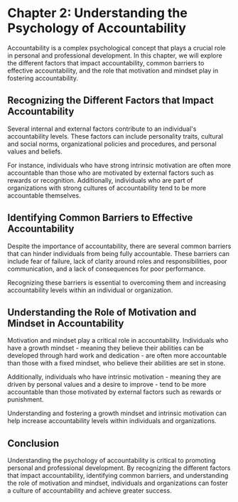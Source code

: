 # Chapter 2: Understanding the Psychology of Accountability

Accountability is a complex psychological concept that plays a crucial role in personal and professional development. In this chapter, we will explore the different factors that impact accountability, common barriers to effective accountability, and the role that motivation and mindset play in fostering accountability.

## Recognizing the Different Factors that Impact Accountability

Several internal and external factors contribute to an individual's accountability levels. These factors can include personality traits, cultural and social norms, organizational policies and procedures, and personal values and beliefs.

For instance, individuals who have strong intrinsic motivation are often more accountable than those who are motivated by external factors such as rewards or recognition. Additionally, individuals who are part of organizations with strong cultures of accountability tend to be more accountable themselves.

## Identifying Common Barriers to Effective Accountability

Despite the importance of accountability, there are several common barriers that can hinder individuals from being fully accountable. These barriers can include fear of failure, lack of clarity around roles and responsibilities, poor communication, and a lack of consequences for poor performance.

Recognizing these barriers is essential to overcoming them and increasing accountability levels within an individual or organization.

## Understanding the Role of Motivation and Mindset in Accountability

Motivation and mindset play a critical role in accountability. Individuals who have a growth mindset - meaning they believe their abilities can be developed through hard work and dedication - are often more accountable than those with a fixed mindset, who believe their abilities are set in stone.

Additionally, individuals who have intrinsic motivation - meaning they are driven by personal values and a desire to improve - tend to be more accountable than those motivated by external factors such as rewards or punishment.

Understanding and fostering a growth mindset and intrinsic motivation can help increase accountability levels within individuals and organizations.

## Conclusion

Understanding the psychology of accountability is critical to promoting personal and professional development. By recognizing the different factors that impact accountability, identifying common barriers, and understanding the role of motivation and mindset, individuals and organizations can foster a culture of accountability and achieve greater success.
